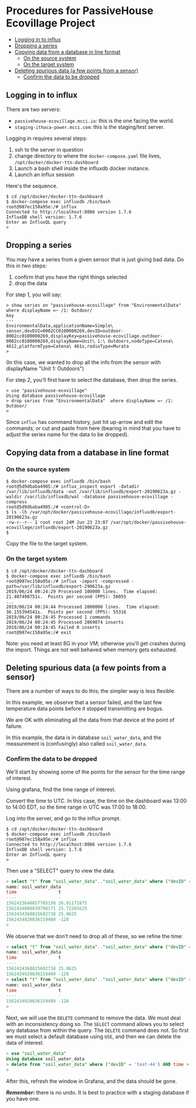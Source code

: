 # Procedures for PassiveHouse Ecovillage Project
<!-- TOC depthFrom:2 updateOnSave:true -->

- [Logging in to influx](#logging-in-to-influx)
- [Dropping a series](#dropping-a-series)
- [Copying data from a database in line format](#copying-data-from-a-database-in-line-format)
	- [On the source system](#on-the-source-system)
	- [On the target system](#on-the-target-system)
- [Deleting spurious data (a few points from a sensor)](#deleting-spurious-data-a-few-points-from-a-sensor)
	- [Confirm the data to be dropped](#confirm-the-data-to-be-dropped)

<!-- /TOC -->

## Logging in to influx

There are two servers:

- `passivehouse-ecovillage.mcci.io`: this is the one facing the world.
- `staging-ithaca-power.mcci.com`: this is the staging/test server.

Logging in requires several steps:

1. ssh to the server in question
2. change directory to where the `docker-compose.yaml` file lives, `/opt/docker/docker-ttn-dashboard`
3. Launch a bash shell inside the influxdb docker instance.
4. Launch an influx session

Here's the sequence.

```console
$ cd /opt/docker/docker-ttn-dashboard
$ docker-compose exec influxdb /bin/bash
root@987ec158a95e:/# influx
Connected to http://localhost:8086 version 1.7.6
InfluxDB shell version: 1.7.6
Enter an InfluxQL query
>
```

## Dropping a series

You may have a series from a given sensor that is just giving bad data. Do this in two steps:

1. confirm that you have the right things selected
2. drop the data

For step 1, you will say:

```console
> show series on "passivehouse-ecovillage" from "EnvironmentalData"  where displayName =~ /1: Outdoor/
key
---
EnvironmentalData,applicationName=Simple\ sensor,devEUI=0002CC0100000269,devID=outdoor-0002cc0100000269,displayKey=passivehouse-ecovillage.outdoor-0002cc0100000269,displayName=Unit\ 1:\ Outdoors,nodeType=Catena\ 4612,platformType=Catena\ 461x,radioType=Murata
>
```

(In this case, we wanted to drop all the info from the sensor with displayName "Unit 1: Outdoors")

For step 2, you'll first have to select the database, then drop the series.

```console
> use "passivehouse-ecovillage"
Using database passivehouse-ecovillage
> drop series from "EnvironmentalData"  where displayName =~ /1: Outdoor/
>
```

Since `influx` has command history, just hit up-arrow and edit the commands; or cut and paste from here (bearing in mind that you have to adjust the series name for the data to be dropped).

## Copying data from a database in line format

### On the source system

```console
$ docker-compose exec influxdb /bin/bash
root@5d9dbaba4905:/# influx_inspect export -datadir /var/lib/influxdb/data -out /var/lib/influxdb/export-20190623a.gz -waldir /var/lib/influxdb/wal -database passivehouse-ecovillage -compress
root@5d9dbaba4905:/# <control-D>
$ ls -lh /var/opt/docker/passivehouse-ecovillage/influxdb/export-20190623a.gz
-rw-r--r-- 1 root root 24M Jun 23 23:07 /var/opt/docker/passivehouse-ecovillage/influxdb/export-20190623a.gz
$
```

Copy the file to the target system.

### On the target system

```console
$ cd /opt/docker/docker-ttn-dashboard
$ docker-compose exec influxdb /bin/bash
root@987ec158a95e:/# influx -import -compressed -path=/var/lib/influxdb/export-290623a.gz
2019/06/24 00:24:29 Processed 100000 lines.  Time elapsed: 21.407490751s.  Points per second (PPS): 56055
...
2019/06/24 00:24:44 Processed 2000000 lines.  Time elapsed: 36.155394541s.  Points per second (PPS): 55316
2019/06/24 00:24:45 Processed 1 commands
2019/06/24 00:24:45 Processed 2069074 inserts
2019/06/24 00:24:45 Failed 0 inserts
root@987ec158a95e:/# exit
```

Note: you need at least 8G in your VM; otherwise you'll get crashes during the import. Things are not well behaved when memory gets exhausted.

## Deleting spurious data (a few points from a sensor)

There are a number of ways to do this; the simpler way is less flexible.

In this example, we observe that a sensor failed, and the last few temperature data points before it stopped transmitting are bogus.

We are OK with eliminating all the data from that device at the point of failure.

In this example, the data is in database `soil_water_data`, and the measurement is (confusingly) also called `soil_water_data`.

### Confirm the data to be dropped

We'll start by showing some of the points for the sensor for the time range of interest.

Using grafana, find the time range of interest.

Convert the time to UTC.  In this case, the time on the dashboard was 13:00 to 14:00 EDT, so the time range in UTC was 17:00 to 18:00.

Log into the server, and go to the influx prompt.

```console
$ cd /opt/docker/docker-ttn-dashboard
$ docker-compose exec influxdb /bin/bash
root@987ec158a95e:/# influx
Connected to http://localhost:8086 version 1.7.6
InfluxDB shell version: 1.7.6
Enter an InfluxQL query
>
```

Then use a "SELECT" query to view the data.

```sql
> select "t" from "soil_water_data".."soil_water_data" where ("devID" = 'test-44') and time > '2019-07-06T17:20:00Z'
name: soil_water_data
time                t
----                -
1562433648857705150 26.01171875
1562434008839798171 25.72265625
1562434368825602738 25.0625
1562434920836159489 -128
>
```

We observe that we don't need to drop all of these, so we refine the time:

```sql
> select "t" from "soil_water_data".."soil_water_data" where ("devID" = 'test-44') and time > '2019-07-06T17:30:00Z'
name: soil_water_data
time                t
----                -
1562434368825602738 25.0625
1562434920836159489 -128
> select "t" from "soil_water_data".."soil_water_data" where ("devID" = 'test-44') and time > '2019-07-06T17:33:00Z'
name: soil_water_data
time                t
----                -
1562434920836159489 -128
>
```

Next, we will use the `DELETE` command to remove the data. We must deal with an inconsistency doing so. The `SELECT` command allows you to select any database from within the query. The `DELETE` command does not. So first we must select a default database using `USE`, and then we can delete the data of interest.

```sql
> use "soil_water_data"
Using database soil_water_data
> delete from "soil_water_data" where ("devID" = 'test-44') AND time > '2019-07-06T17:33:00Z'
>
```

After this, refresh the window in Grafana, and the data should be gone.

_**Remember:**_ there is no undo. It is best to practice with a staging database if you have one.
